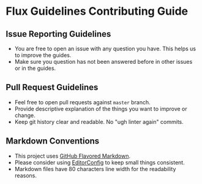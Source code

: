 # Flux Guidelines Contributing Guide

## Issue Reporting Guidelines

 * You are free to open an issue with any question you have. This helps us to improve the guides.
 * Make sure you question has not been answered before in other issues or in the guides.

## Pull Request Guidelines

 * Feel free to open pull requests against `master` branch.
 * Provide descriptive explanation of the things you want to improve or change.
 * Keep git history clear and readable. No "ugh linter again" commits.

## Markdown Conventions

 * This project uses [GitHub Flavored Markdown][1].
 * Please consider using [EditorConfig][2] to keep small things consistent.
 * Markdown files have 80 characters line width for the readability reasons.

 [1]: https://guides.github.com/features/mastering-markdown/
 [2]: http://editorconfig.org
